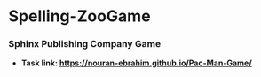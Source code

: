 # Spelling-ZooGame
### Sphinx Publishing Company Game
- **Task link: https://nouran-ebrahim.github.io/Pac-Man-Game/**
